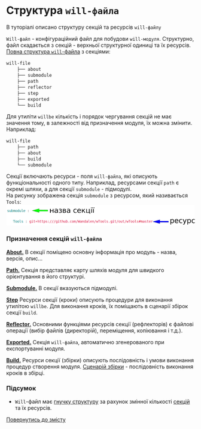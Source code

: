 # Структура `will-файла`

В туторіалі описано структуру секцій та ресурсів `will-файлу`

`Will-файл` - конфігураційний файл для побудови `will-модуля`. Структурно, файл скадається з секцій - верхньої структурної одиниці та їх ресурсів.  
[Повна структура `will`-файла](#structure) з секціями:  

```
will-file
    ├── about
    ├── submodule
    ├── path
    ├── reflector
    ├── step
    ├── exported
    └── build

```

Для утиліти `willbe` кількість і порядок чергування секцій не має значення тому, в залежності від призначення модуля, їх можна змінити. Наприклад:  

```
will-file
    ├── path
    ├── about
    ├── build
    └── submodule

```

Секції включають ресурси - поля `will-файла`, які описують функціональності одного типу. Наприклад, ресурсами секції `path` є окремі шляхи, а для секції `submodule` - підмодулі.  
На рисунку зображена секція `submodule` з ресурсом, який називається `Tools`:  
![submodule.sections.png](./Images/submodule.section.png)  

### <a name="sections"></a> Призначення секцій `will-файла`  
[**About.**](#about) В секції поміщено основну інформація про модуль - назва, версія, опис...  

[**Path.**](#path) Секція представляє карту шляхів модуля для швидкого орієнтування в його структурі.   

[**Submodule.**](#submodule) В секції вказуються підмодулі.  

[**Step**](#step) Ресурси секції (кроки) описують процедури для виконання утилітою `willbe`. Для виконання кроків, їх поміщають в сценарії збірок секції `build`.    

[**Reflector.**](#reflector) Основними функціями ресурсів секції (рефлекторів) є файлові операції (вибір файлів (директорій), переміщення, копіювання і т.д.).   

[**Exported.**](#exported) Секція `will-файла`, автоматично згенерованого при експортуванні модуля.  

[**Build.**](#build) Ресурси секції (збірки) описують послідовність і умови виконання процедур створення модуля. [Сценарій збірки](#build-assembly-scenario) - послідовність виконання кроків в збірці.  

### Підсумок
- `Will`-файл має [гнучку структуру](#structure) за рахунок змінної кількості [секцій](#sections) та їх ресурсів.

[Повернутись до змісту](../README.md#tutorials)
